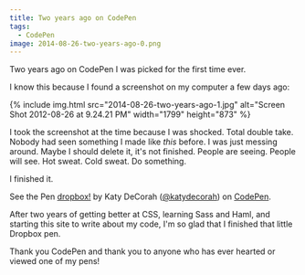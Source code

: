 ```yaml
---
title: Two years ago on CodePen
tags:
  - CodePen
image: 2014-08-26-two-years-ago-0.png
---
```


Two years ago on CodePen I was picked for the first time ever.

I know this because I found a screenshot on my computer a few days ago:

<div class="photos">
{% include img.html src="2014-08-26-two-years-ago-1.jpg" alt="Screen Shot 2012-08-26 at 9.24.21 PM" width="1799" height="873" %}
</div>

I took the screenshot at the time because I was shocked. Total double take. Nobody had seen something I made like _this_ before. I was just messing around. Maybe I should delete it, it's not finished. People are seeing. People will see. Hot sweat. Cold sweat. Do something.

I finished it.

<p data-height="400" data-theme-id="97" data-slug-hash="nHsfw" data-default-tab="result" class='codepen'>See the Pen <a href='http://codepen.io/katydecorah/pen/nHsfw/'>dropbox!</a> by Katy DeCorah (<a href='http://codepen.io/katydecorah'>@katydecorah</a>) on <a href='http://codepen.io'>CodePen</a>.</p>

After two years of getting better at CSS, learning Sass and Haml, and starting this site to write about my code, I'm so glad that I finished that little Dropbox pen.

Thank you CodePen and thank you to anyone who has ever hearted or viewed one of my pens!
